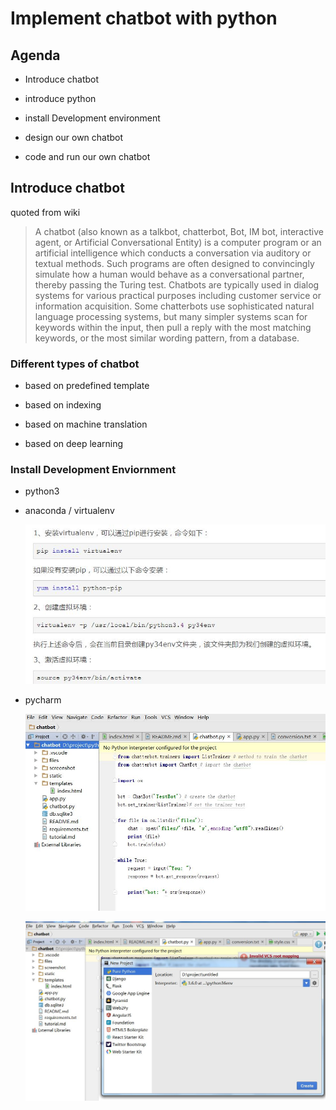 # Implement chatbot with python 

## Agenda

- Introduce chatbot

- introduce python

- install Development environment 

- design our own chatbot

- code and run our own chatbot

## Introduce chatbot

quoted from wiki
> A chatbot (also known as a talkbot, chatterbot, Bot, IM bot, interactive agent, or Artificial Conversational Entity) is a computer program or an artificial intelligence which conducts a conversation via auditory or textual methods. Such programs are often designed to convincingly simulate how a human would behave as a conversational partner, thereby passing the Turing test. Chatbots are typically used in dialog systems for various practical purposes including customer service or information acquisition. Some chatterbots use sophisticated natural language processing systems, but many simpler systems scan for keywords within the input, then pull a reply with the most matching keywords, or the most similar wording pattern, from a database.

### Different types of chatbot 

- based on predefined template

- based on indexing 

- based on machine translation 

- based on deep learning 

### Install Development Enviornment 

- python3

- anaconda / virtualenv 

  ![installenv](screenshot\installenv.JPG)

  

- pycharm

  ![pycharme1](screenshot\pycharme1.JPG)

  

  ![pycharme2](screenshot\pycharme2.JPG)	

